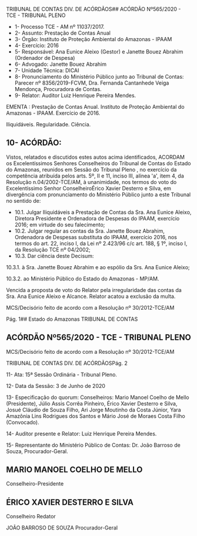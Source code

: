 TRIBUNAL DE CONTAS DIV. DE ACÓRDÃOS## ACÓRDÃO Nº565/2020 - TCE - TRIBUNAL PLENO

- 1- Processo TCE - AM nº 11037/2017.
- 2- Assunto: Prestação de Contas Anual
- 3- Órgão: Instituto de Proteção Ambiental do Amazonas - IPAAM
- 4- Exercício: 2016
- 5- Responsável: Ana  Eunice  Aleixo  (Gestor)  e  Janette  Bouez  Abrahim  (Ordenador  de Despesa)
- 6- Advogado: Janette Bouez Abrahim
- 7- Unidade Técnica: DICAI
- 8- Pronunciamento  do  Ministério  Público  junto  ao  Tribunal  de  Contas: Parecer  nº 8356/2019-FCVM,  Dra.  Fernanda  Cantanhede  Veiga  Mendonça,  Procuradora  de Contas.
- 9- Relator: Auditor Luiz Henrique Pereira Mendes.

EMENTA :  Prestação  de  Contas  Anual.  Instituto  de Proteção Ambiental do Amazonas - IPAAM. Exercício de 2016.

Iliquidáveis. Regularidade. Ciência.

## 10-  ACÓRDÃO:

Vistos, relatados e discutidos estes autos acima identificados, ACORDAM os Excelentíssimos Senhores Conselheiros do Tribunal de Contas do Estado do Amazonas, reunidos em Sessão do Tribunal Pleno , no exercício da competência atribuída pelos arts. 5º, II e 11, inciso III, alínea 'a', item 4, da Resolução n.04/2002-TCE/AM, à unanimidade, nos termos do voto do Excelentíssimo Senhor ConselheiroÉrico Xavier Desterro e Silva, em divergência com pronunciamento do Ministério Público junto a este Tribunal no sentido de:

- 10.1. Julgar  Iliquidáveis a  Prestação  de  Contas  da  Sra.  Ana  Eunice Aleixo, Diretora  Presidente  e Ordenadora  de  Despesas  do  IPAAM, exercício 2016; em virtude do seu falecimento;
- 10.2. Julgar regular as contas da Sra. Janette Bouez Abrahim, Ordenadora de Despesas substituta do IPAAM, exercício 2016, nos termos do art. 22, inciso I, da Lei nº 2.423/96 c/c art. 188, § 1º, inciso I, da Resolução TCE nº 04/2002;
- 10.3. Dar ciência deste Decisum:

10.3.1. à Sra. Janette Bouez Abrahim e ao espólio da Srs. Ana Eunice Aleixo;

10.3.2. ao Ministério Público do Estado do Amazonas - MP/AM.

Vencida a proposta de voto do Relator pela irregularidade das contas da Sra. Ana Eunice Aleixo e Alcance. Relator acatou a exclusão da multa.

MCS/Decisório feito de acordo com a Resolução nº 30/2012-TCE/AM

Pág. 1## Estado do Amazonas TRIBUNAL DE CONTAS

## ACÓRDÃO Nº565/2020 - TCE - TRIBUNAL PLENO

MCS/Decisório feito de acordo com a Resolução nº 30/2012-TCE/AM

TRIBUNAL DE CONTAS DIV. DE ACÓRDÃOSPág. 2

11-  Ata: 15ª Sessão Ordinária - Tribunal Pleno.

12-  Data da Sessão: 3 de Junho de 2020

13-  Especificação do quorum: Conselheiros: Mario Manoel Coelho de Mello (Presidente), Júlio Assis Corrêa Pinheiro, Érico Xavier Desterro e Silva, Josué Cláudio de Souza Filho, Ari Jorge Moutinho da Costa Júnior, Yara Amazônia Lins Rodrigues dos Santos e Mário José de Moraes Costa Filho (Convocado).

14-  Auditor presente e Relator: Luiz Henrique Pereira Mendes.

15-  Representante  do  Ministério  Público  de  Contas: Dr. João  Barroso  de  Souza, Procurador-Geral.

## MARIO MANOEL COELHO DE MELLO

Conselheiro-Presidente

## ÉRICO XAVIER DESTERRO E SILVA

Conselheiro Redator

JOÃO BARROSO DE SOUZA Procurador-Geral
